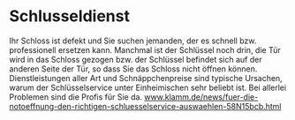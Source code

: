 # Schlusseldienst
Ihr Schloss ist defekt und Sie suchen jemanden, der es schnell bzw. professionell ersetzen kann. Manchmal ist der Schlüssel noch drin, die Tür wird in das Schloss gezogen bzw. der Schlüssel befindet sich auf der anderen Seite der Tür, so dass Sie das Schloss nicht öffnen können.
Dienstleistungen aller Art und Schnäppchenpreise sind typische Ursachen, warum der Schlüsselservice unter Einheimischen sehr beliebt ist. Bei allerlei Problemen sind die Profis für Sie da.
www.klamm.de/news/fuer-die-notoeffnung-den-richtigen-schluesselservice-auswaehlen-58N15bcb.html
